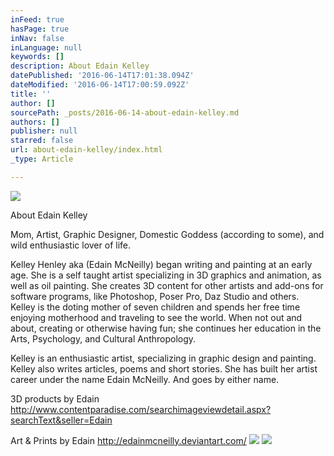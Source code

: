 ```yaml
---
inFeed: true
hasPage: true
inNav: false
inLanguage: null
keywords: []
description: About Edain Kelley
datePublished: '2016-06-14T17:01:38.094Z'
dateModified: '2016-06-14T17:00:59.092Z'
title: ''
author: []
sourcePath: _posts/2016-06-14-about-edain-kelley.md
authors: []
publisher: null
starred: false
url: about-edain-kelley/index.html
_type: Article

---
```

![](https://the-grid-user-content.s3-us-west-2.amazonaws.com/08bdd2f6-0ae1-4cae-8ae1-8d45753fecdd.jpg)

About Edain Kelley

Mom, Artist, Graphic Designer, Domestic Goddess (according to some), and wild enthusiastic lover of life.

Kelley Henley aka (Edain McNeilly) began writing and painting at an early age. She is a self taught artist specializing in 3D graphics and animation, as well as oil painting. She creates 3D content for other artists and add-ons for software programs, like Photoshop, Poser Pro, Daz Studio and others. Kelley is the doting mother of seven children and spends her free time enjoying motherhood and traveling to see the world. When not out and about, creating or otherwise having fun; she continues her education in the Arts, Psychology, and Cultural Anthropology.

Kelley is an enthusiastic artist, specializing in graphic design and painting. Kelley also writes articles, poems and short stories. She has built her artist career under the name Edain McNeilly. And goes by either name.

3D products by Edain http://www.contentparadise.com/searchimageviewdetail.aspx?searchText&seller=Edain 

Art & Prints by Edain http://edainmcneilly.deviantart.com/
![](https://the-grid-user-content.s3-us-west-2.amazonaws.com/ed04918a-867c-4300-a65d-5293b5f975e0.jpg)
![](https://the-grid-user-content.s3-us-west-2.amazonaws.com/9933669f-999b-4836-82b9-52d9d99d982e.jpg)